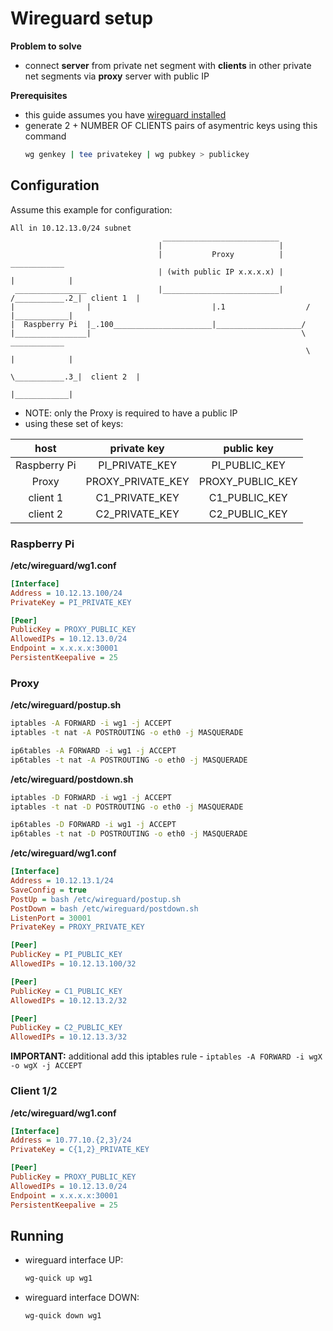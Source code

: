 # Wireguard setup

**Problem to solve**
- connect **server** from private net segment with **clients** in other private net segments via **proxy** server with public IP

**Prerequisites**
- this guide assumes you have [wireguard installed](https://www.wireguard.com/install/)
- generate 2 + NUMBER OF CLIENTS pairs of asymentric keys using this command
    ```bash
    wg genkey | tee privatekey | wg pubkey > publickey
    ```

## Configuration

Assume this example for configuration:
```
All in 10.12.13.0/24 subnet
                                  __________________________                       
                                 |                          |                     
                                 |           Proxy          |                      ____________
                                 | (with public IP x.x.x.x) |                     |            |
 ________________                |__________________________|      /___________.2_|  client 1  |
|                |                           |.1                  /               |____________|
|  Raspberry Pi  |_.100______________________|___________________/                              
|________________|                                               \                 ____________ 
                                                                  \               |            |
                                                                   \___________.3_|  client 2  |
                                                                                  |____________|
```
- NOTE: only the Proxy is required to have a public IP
- using these set of keys:

| host | private key | public key |
| :--: | :---------: | :--------: |
| Raspberry Pi | PI_PRIVATE_KEY | PI_PUBLIC_KEY |
| Proxy | PROXY_PRIVATE_KEY | PROXY_PUBLIC_KEY |
| client 1 | C1_PRIVATE_KEY | C1_PUBLIC_KEY |
| client 2 | C2_PRIVATE_KEY | C2_PUBLIC_KEY |


### Raspberry Pi

**/etc/wireguard/wg1.conf**
```ini
[Interface]
Address = 10.12.13.100/24
PrivateKey = PI_PRIVATE_KEY

[Peer]
PublicKey = PROXY_PUBLIC_KEY
AllowedIPs = 10.12.13.0/24
Endpoint = x.x.x.x:30001
PersistentKeepalive = 25
```

### Proxy

**/etc/wireguard/postup.sh**
```bash
iptables -A FORWARD -i wg1 -j ACCEPT
iptables -t nat -A POSTROUTING -o eth0 -j MASQUERADE

ip6tables -A FORWARD -i wg1 -j ACCEPT
ip6tables -t nat -A POSTROUTING -o eth0 -j MASQUERADE
```

**/etc/wireguard/postdown.sh**
```bash
iptables -D FORWARD -i wg1 -j ACCEPT
iptables -t nat -D POSTROUTING -o eth0 -j MASQUERADE

ip6tables -D FORWARD -i wg1 -j ACCEPT
ip6tables -t nat -D POSTROUTING -o eth0 -j MASQUERADE
```

**/etc/wireguard/wg1.conf**
```ini
[Interface]
Address = 10.12.13.1/24
SaveConfig = true
PostUp = bash /etc/wireguard/postup.sh
PostDown = bash /etc/wireguard/postdown.sh
ListenPort = 30001
PrivateKey = PROXY_PRIVATE_KEY

[Peer]
PublicKey = PI_PUBLIC_KEY
AllowedIPs = 10.12.13.100/32

[Peer]
PublicKey = C1_PUBLIC_KEY
AllowedIPs = 10.12.13.2/32

[Peer]
PublicKey = C2_PUBLIC_KEY
AllowedIPs = 10.12.13.3/32
```

**IMPORTANT:** additional add this iptables rule - `iptables -A FORWARD -i wgX -o wgX -j ACCEPT`

### Client 1/2

**/etc/wireguard/wg1.conf**
```ini
[Interface]
Address = 10.77.10.{2,3}/24
PrivateKey = C{1,2}_PRIVATE_KEY

[Peer]
PublicKey = PROXY_PUBLIC_KEY
AllowedIPs = 10.12.13.0/24
Endpoint = x.x.x.x:30001
PersistentKeepalive = 25
```

## Running

- wireguard interface UP:
    ```bash
    wg-quick up wg1
    ```

- wireguard interface DOWN:
    ```bash
    wg-quick down wg1
    ```
